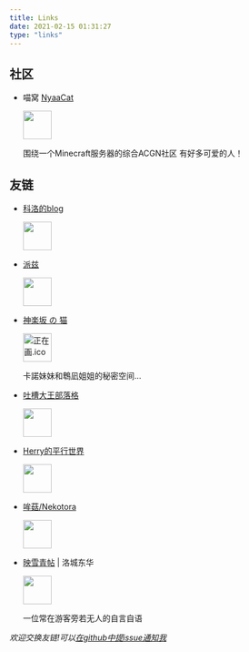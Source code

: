 ```yaml
---
title: Links
date: 2021-02-15 01:31:27
type: "links"
---
```


## 社区

- 喵窝 [NyaaCat](https://www.nyaa.cat) 

  <img src="https://nyaa.cat/images/favicon.ico" alt="" width="50px" height="50px">
  
  围绕一个Minecraft服务器的综合ACGN社区
  有好多可爱的人！

## 友链

- [科洛的blog](https://korostudio.cn) 

  <img src="https://file.korostudio.cn/illust_68988937_20181210_1140512_1569098650676.png" alt="" width="50px" height="50px">
  
- [派兹](https://blw.moe) 

  <img src="https://cdn.blw.moe/head.png" alt="" width="50px" height="50px">

- [神楽坂 の 猫](https://kagurazaka.cat/)

  <img src="#" alt="正在画.ico" width="50px" height="50px">

  卡諾妹妹和鵯凪姐姐的秘密空间…
  
- [吐槽大王部落格](https://www.tcdw.net/)
  
  <img src="https://www.gravatar.com/avatar/70ae2023afad30dae905344325cece8f?s=64" alt="" width="50px" height="50px">

- [Herry的平行世界](https://blog.herry001.com/)

  <img src="https://blog.herry001.com/wp-content/uploads/2018/04/Head-HD-300x300.jpg" alt="" width="50px" height="50px">

- [哞菇/Nekotora](https://flag.moe/)

  <img src="https://flag.moe/avatar.bab2b7d4.jpg" alt="" width="50px" height="50px">

- [映雪青帖](https://www.aoisnow.net/) | 洛城东华

  <img src="https://www.aoisnow.net/blog/wp-content/uploads/2015/09/avatar.jpg" alt="" width="50px" height="50px">

  一位常在游客旁若无人的自言自语

_欢迎交换友链!可以[在github中提issue通知我](https://github.com/DWCarrot/DWCarrot.github.io/issues)_
